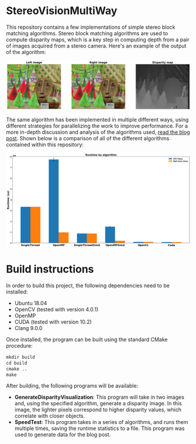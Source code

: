 # StereoVisionMultiWay
This repository contains a few implementations of simple stereo block matching algorithms. Stereo block matching algorithms are used to compute disparity maps, which is a key step in computing depth from a pair of images acquired from a stereo camera. Here's an example of the output of the algorithm:

![stereo_output](./data/disparity_maps.png)

The same algorithm has been implemented in multiple different ways, using different strategies for parallelizing the work to improve performance. For a more in-depth discussion and analysis of the algorithms used, [read the blog post](http://www.mitchellspryn.com/2020/10/18/Improving-The-Performance-Of-Disparity-Map-Computation-Via-Parallelization.html). Shown below is a comparison of all of the different algorithms contained within this repository:

![all_cpu_and_cuda](./data/all_cpu_and_cuda.png)

# Build instructions
In order to build this project, the following dependencies need to be installed:

* Ubuntu 18.04
* OpenCV (tested with version 4.0.1)
* OpenMP
* CUDA (tested with version 10.2)
* Clang 9.0.0

Once installed, the program can be built using the standard CMake procedure:

```
mkdir build
cd build
cmake ..
make
```

After building, the following programs will be available:

* **GenerateDisparityVisualization**: This program will take in two images and, using the specified algorithm, generate a disparity image. In this image, the lighter pixels correspond to higher disparity values, which correlate with closer objects.
* **SpeedTest**: This program takes in a series of algorithms, and runs them multiple times, saving the runtime statistics to a file. This program was used to generate data for the blog post.

